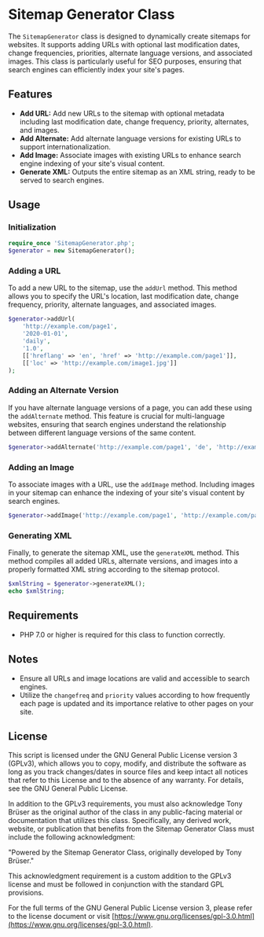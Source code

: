 # Sitemap Generator Class

The `SitemapGenerator` class is designed to dynamically create sitemaps for websites. It supports adding URLs with optional last modification dates, change frequencies, priorities, alternate language versions, and associated images. This class is particularly useful for SEO purposes, ensuring that search engines can efficiently index your site's pages.

## Features

- **Add URL:** Add new URLs to the sitemap with optional metadata including last modification date, change frequency, priority, alternates, and images.
- **Add Alternate:** Add alternate language versions for existing URLs to support internationalization.
- **Add Image:** Associate images with existing URLs to enhance search engine indexing of your site's visual content.
- **Generate XML:** Outputs the entire sitemap as an XML string, ready to be served to search engines.

## Usage

### Initialization

```php
require_once 'SitemapGenerator.php';
$generator = new SitemapGenerator();
```

### Adding a URL

To add a new URL to the sitemap, use the `addUrl` method. This method allows you to specify the URL's location, last modification date, change frequency, priority, alternate languages, and associated images.

```php
$generator->addUrl(
    'http://example.com/page1',
    '2020-01-01',
    'daily',
    '1.0',
    [['hreflang' => 'en', 'href' => 'http://example.com/page1']],
    [['loc' => 'http://example.com/image1.jpg']]
);
```

### Adding an Alternate Version

If you have alternate language versions of a page, you can add these using the `addAlternate` method. This feature is crucial for multi-language websites, ensuring that search engines understand the relationship between different language versions of the same content.

```php
$generator->addAlternate('http://example.com/page1', 'de', 'http://example.com/page1-de');
```

### Adding an Image

To associate images with a URL, use the `addImage` method. Including images in your sitemap can enhance the indexing of your site's visual content by search engines.

```php
$generator->addImage('http://example.com/page1', 'http://example.com/page1-image.jpg');
```

### Generating XML

Finally, to generate the sitemap XML, use the `generateXML` method. This method compiles all added URLs, alternate versions, and images into a properly formatted XML string according to the sitemap protocol.

```php
$xmlString = $generator->generateXML();
echo $xmlString;
```

## Requirements

- PHP 7.0 or higher is required for this class to function correctly.

## Notes

- Ensure all URLs and image locations are valid and accessible to search engines.
- Utilize the `changefreq` and `priority` values according to how frequently each page is updated and its importance relative to other pages on your site.

## License

This script is licensed under the GNU General Public License version 3 (GPLv3), which allows you to copy, modify, and distribute the software as long as you track changes/dates in source files and keep intact all notices that refer to this License and to the absence of any warranty. For details, see the GNU General Public License.

In addition to the GPLv3 requirements, you must also acknowledge Tony Brüser as the original author of the class in any public-facing material or documentation that utilizes this class. Specifically, any derived work, website, or publication that benefits from the Sitemap Generator Class must include the following acknowledgment:

"Powered by the Sitemap Generator Class, originally developed by Tony Brüser."

This acknowledgment requirement is a custom addition to the GPLv3 license and must be followed in conjunction with the standard GPL provisions.

For the full terms of the GNU General Public License version 3, please refer to the license document or visit [https://www.gnu.org/licenses/gpl-3.0.html](https://www.gnu.org/licenses/gpl-3.0.html).
